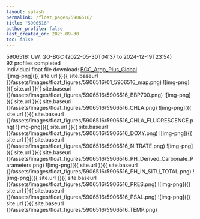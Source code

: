 ```yaml
---
layout: splash
permalink: /float_pages/5906516/
title: "5906516"
author_profile: false
last_created_on: 2025-09-30
toc: false
---
```

 
5906516: UW, GO-BGC (2022-05-30T04:37 to 2024-12-19T23:54)\
92 profiles completed\
Individual float file download: [BGC_Argo_Plus_Global](https://ftp.soest.hawaii.edu/bgc_argo_plus/Individual_Floats/outliers_removed/5906516_Sprof_processed.nc)\
![img-png]({{ site.url }}{{ site.baseurl }}/assets/images/float_figures/5906516/01_5906516_map.png)
![img-png]({{ site.url }}{{ site.baseurl }}/assets/images/float_figures/5906516/5906516_BBP700.png)
![img-png]({{ site.url }}{{ site.baseurl }}/assets/images/float_figures/5906516/5906516_CHLA.png)
![img-png]({{ site.url }}{{ site.baseurl }}/assets/images/float_figures/5906516/5906516_CHLA_FLUORESCENCE.png)
![img-png]({{ site.url }}{{ site.baseurl }}/assets/images/float_figures/5906516/5906516_DOXY.png)
![img-png]({{ site.url }}{{ site.baseurl }}/assets/images/float_figures/5906516/5906516_NITRATE.png)
![img-png]({{ site.url }}{{ site.baseurl }}/assets/images/float_figures/5906516/5906516_PH_Derived_Carbonate_Parameters.png)
![img-png]({{ site.url }}{{ site.baseurl }}/assets/images/float_figures/5906516/5906516_PH_IN_SITU_TOTAL.png)
![img-png]({{ site.url }}{{ site.baseurl }}/assets/images/float_figures/5906516/5906516_PRES.png)
![img-png]({{ site.url }}{{ site.baseurl }}/assets/images/float_figures/5906516/5906516_PSAL.png)
![img-png]({{ site.url }}{{ site.baseurl }}/assets/images/float_figures/5906516/5906516_TEMP.png)
